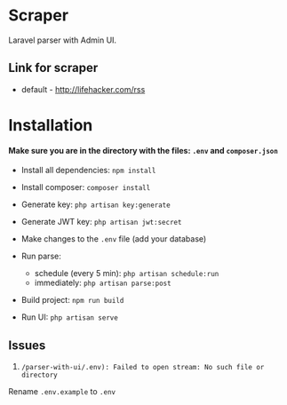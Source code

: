# Scraper #
Laravel parser with Admin UI.

## Link for scraper ##
- default - http://lifehacker.com/rss

# Installation

#### Make sure you are in the directory with the files: `.env` and `composer.json` ####


- Install all dependencies:
  `npm install`


- Install composer:
  `composer install`


- Generate key:
  `php artisan key:generate`


- Generate JWT key:
  `php artisan jwt:secret`


- Make changes to the `.env` file (add your database)


- Run parse:
  - schedule (every 5 min):
    `php artisan schedule:run`
  - immediately:
    `php artisan parse:post`


- Build project:
  `npm run build`


- Run UI:
  `php artisan serve`


## Issues

1. `/parser-with-ui/.env): Failed to open stream: No such file or directory`

Rename `.env.example` to `.env`
